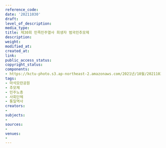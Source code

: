 ```yaml
---
reference_code: 
date: '20211030'
draft: 
level_of_description: 
media_type: 
title: 제30회 민족민주열사 희생자 범국민추모제
description: 
weight: 
modified_at: 
created_at: 
link: 
public_access_status: 
copyright_status: 
components:
- https://kctu-photo.s3.ap-northeast-2.amazonaws.com/2021년/10월/20211030-제30회+민족민주열사+희생자+범국민추모제_마석모란공원_추모제_민주노총_사회단체_통일역사/photo_2021-11-01_14-53-33.jpg
tags:
- 마석모란공원
- 추모제
- 민주노총
- 사회단체
- 통일역사
creators:
- 
subjects:
- 
sources:
- 
venues:
- 
---
```

